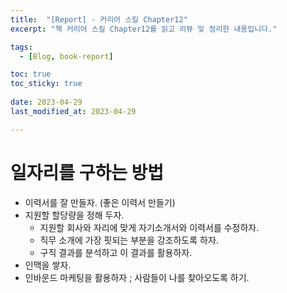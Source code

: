 ```yaml
---
title:  "[Report] - 커리어 스킬 Chapter12"
excerpt: "책 커리어 스킬 Chapter12를 읽고 리뷰 및 정리한 내용입니다."

tags:
  - [Blog, book-report]

toc: true
toc_sticky: true
 
date: 2023-04-29
last_modified_at: 2023-04-29

---
```


# 일자리를 구하는 방법

- 이력서를 잘 만들자. (좋은 이력서 만들기) 
- 지원할 할당량을 정해 두자.
	- 지원할 회사와 자리에 맞게 자기소개서와 이력서를 수정하자.
	- 직무 소개에 가장 핏되는 부분을 강조하도록 하자.
	- 구직 결과를 분석하고 이 결과를 활용하자.
- 인맥을 쌓자.
- 인바운드 마케팅을 활용하자 ; 사람들이 나를 찾아오도록 하기.
